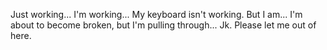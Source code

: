 Just working... I'm working... My keyboard isn't working. But I am... I'm about to become broken, but I'm pulling through...
Jk. Please let me out of here.

<!---
NebbyProductions/NebbyProductions is a ✨ special ✨ repository because its `README.md` (this file) appears on your GitHub profile.
You can click the Preview link to take a look at your changes.
--->
